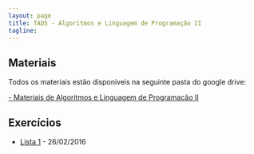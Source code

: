 ```yaml
---
layout: page
title: TADS - Algoritmos e Linguagem de Programação II
tagline: 
---
```


## Materiais

Todos os materiais estão disponíveis na seguinte pasta do google drive:

<a href="https://drive.google.com/folderview?id=0B_jYjhszA34iWDBJOEprZXpUMUk&usp=sharing">- Materiais de Algoritmos e Linguagem de Programação II</a>

## Exercícios

<ul class="slides">
  <li><a href="/ifpr/info/exercicios/lista1.pdf">Lista 1</a> - 26/02/2016</li>
</ul>


